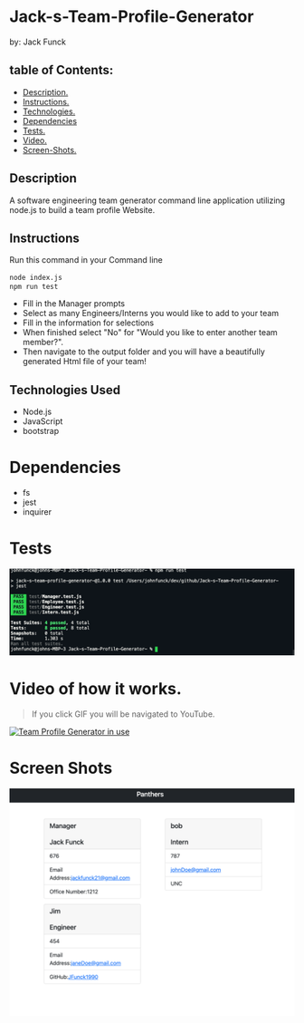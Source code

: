 # Jack-s-Team-Profile-Generator
by: Jack Funck


## table of Contents:
 - [ Description. ](#desc)
 - [ Instructions. ](#instr)
 - [Technologies.](#tc)
 - [Dependencies](#dep)
 - [Tests.](#test)
 - [ Video. ](#video)
 - [Screen-Shots.](#sc)



<a name="desc"></a>
## Description
A software engineering team generator command line application utilizing node.js to build a team profile Website.


<a name="instr"></a>
## Instructions
Run this command in your Command line
```
node index.js
npm run test
```
* Fill in the Manager prompts
* Select as many Engineers/Interns you would like to add to your team
* Fill in the information for selections
* When finished select "No"  for "Would you like to enter another team member?".
* Then navigate to the output folder and you will have a beautifully generated Html file of your team!

<a name="tc"></a>
## Technologies Used
* Node.js
* JavaScript
* bootstrap

<a name="dep"></a>
# Dependencies
* fs
* jest
* inquirer

<a name="test"></a>
# Tests
<img src="./images/passTest.png">

<a name="video"></a>
# Video of how it works.
> If you click GIF you will be navigated to YouTube.

[![Team Profile Generator in use](https://j.gifs.com/lxzNor.gif)](https://youtu.be/DGZz-zE3pP0)



<a name="sc"></a>
# Screen Shots
<img src="images/teamProfile.png">
